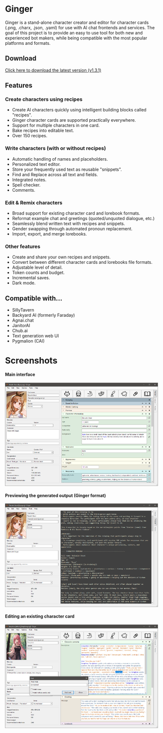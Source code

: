 # Ginger

Ginger is a stand-alone character creator and editor for character cards (.png, .charx, .json, .yaml) for use with AI chat frontends and services.
The goal of this project is to provide an easy to use tool for both new and experienced bot makers, while being compatible with the most popular platforms and formats.

## Download

[Click here to download the latest version (v1.3.1)](https://github.com/DominaeDev/ginger/releases/tag/release-1.3.1)

## Features

### Create characters using recipes
* Create AI characters quickly using intelligent building blocks called "recipes".
* Ginger character cards are supported practically everywhere.
* Support for multiple characters in one card.
* Bake recipes into editable text.
* Over 150 recipes.
  
### Write characters (with or without recipes)
* Automatic handling of names and placeholders.
* Personalized text editor.
* Store your frequently used text as reusable "snippets".
* Find and Replace across all text and fields.
* Integrated notes.
* Spell checker.
* Comments.

### Edit & Remix characters
* Broad support for existing character card and lorebook formats.
* Reformat example chat and greetings (quoted/unquoted dialogue, etc.)
* Seamlessly blend written text with recipes and snippets.
* Gender swapping through automated pronoun replacement.
* Import, export, and merge lorebooks.

### Other features
* Create and share your own recipes and snippets.
* Convert between different character cards and lorebooks file formats.
* Adjustable level of detail.
* Token counts and budget.
* Incremental saves.
* Dark mode.

## Compatible with...
* SillyTavern
* Backyard AI (formerly Faraday)
* Agnai.chat
* JanitorAI
* Chub.ai
* Text generation web UI
* Pygmalion (CAI)

# Screenshots

#### Main interface
![Ginger screenshot #1](./images/screenshot.png "Ginger screenshot #1")

#### Previewing the generated output (Ginger format)
![Ginger screenshot #2](./images/screenshot2.png "Ginger screenshot #2")

#### Editing an existing character card
![Ginger screenshot #3](./images/screenshot3.png "Ginger screenshot #3")
